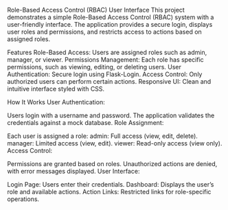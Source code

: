 Role-Based Access Control (RBAC) User Interface
This project demonstrates a simple Role-Based Access Control (RBAC) system with a user-friendly interface. The application provides a secure login, displays user roles and permissions, and restricts access to actions based on assigned roles.

Features
Role-Based Access: Users are assigned roles such as admin, manager, or viewer.
Permissions Management: Each role has specific permissions, such as viewing, editing, or deleting users.
User Authentication: Secure login using Flask-Login.
Access Control: Only authorized users can perform certain actions.
Responsive UI: Clean and intuitive interface styled with CSS.

How It Works
User Authentication:

Users login with a username and password.
The application validates the credentials against a mock database.
Role Assignment:

Each user is assigned a role:
admin: Full access (view, edit, delete).
manager: Limited access (view, edit).
viewer: Read-only access (view only).
Access Control:

Permissions are granted based on roles.
Unauthorized actions are denied, with error messages displayed.
User Interface:

Login Page: Users enter their credentials.
Dashboard: Displays the user’s role and available actions.
Action Links: Restricted links for role-specific operations.
